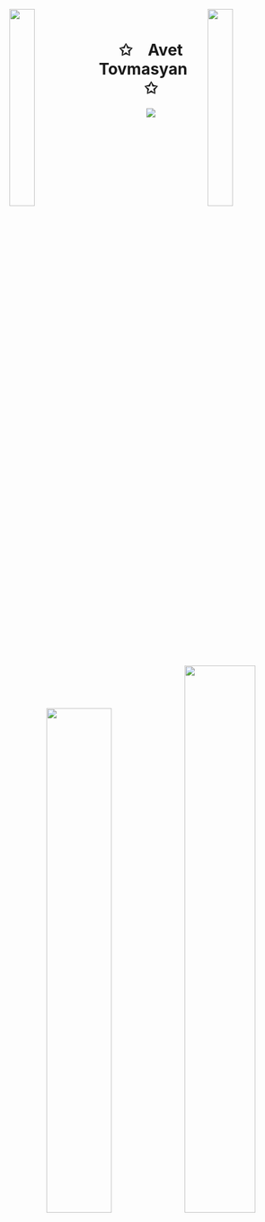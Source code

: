 <img align="left" src="https://user-images.githubusercontent.com/65187002/144930161-2f783401-8d27-4fdf-a2f7-cc0ba32f1f1f.gif" width="30%" style="display:inline;"><img align="right" src="https://user-images.githubusercontent.com/65187002/144930161-2f783401-8d27-4fdf-a2f7-cc0ba32f1f1f.gif" width="30%" style="display:inline;">
<br>
<p align="center">
    <h1 align="center">✩&emsp;Avet Tovmasyan&emsp;✩</h1>
</p>
<p align="center">
    <img src="https://readme-typing-svg.herokuapp.com/?lines=Heloooooooooooooooo;Welcome+to+my+profile!;Take+a+seat&font=Fira%20Code&color=%23D62F79&center=true&width=280&height=50">
</p>
<br>
<p align="center">
    <a href="https://leetcode.com/Avoo/"><img width="48%" src="https://leetcode.card.workers.dev/Avoo?theme=dark&font=baloo&extension=null&border=2&border_radius=8"></a>
    <a href="https://github.com/AvoTovm"><img width="50%" src="https://github-readme-stats.vercel.app/api/top-langs/?username=AvoTovm&theme=dark&hide=html,css,cmake&layout=compact&langs_count=5&bg_color=101010&hide_title=true"></a>
</p>
